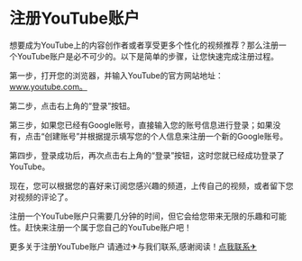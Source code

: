 # 注册YouTube账户

想要成为YouTube上的内容创作者或者享受更多个性化的视频推荐？那么注册一个YouTube账户是必不可少的。以下是简单的步骤，让您快速完成注册过程。

第一步，打开您的浏览器，并输入YouTube的官方网站地址：www.youtube.com。

第二步，点击右上角的“登录”按钮。

第三步，如果您已经有Google账号，直接输入您的账号信息进行登录；如果没有，点击“创建账号”并根据提示填写您的个人信息来注册一个新的Google账号。

第四步，登录成功后，再次点击右上角的“登录”按钮，这时您就已经成功登录了YouTube。

现在，您可以根据您的喜好来订阅您感兴趣的频道，上传自己的视频，或者留下您对视频的评论了。

注册一个YouTube账户只需要几分钟的时间，但它会给您带来无限的乐趣和可能性。赶快来注册一个属于您自己的YouTube账户吧！

更多关于注册YouTube账户 请通过✈与我们联系,感谢阅读！[点我联系✈](https://www.G208.com)